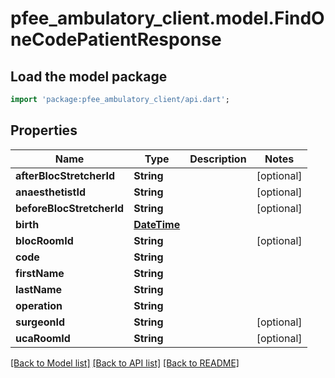 # pfee_ambulatory_client.model.FindOneCodePatientResponse

## Load the model package
```dart
import 'package:pfee_ambulatory_client/api.dart';
```

## Properties
Name | Type | Description | Notes
------------ | ------------- | ------------- | -------------
**afterBlocStretcherId** | **String** |  | [optional] 
**anaesthetistId** | **String** |  | [optional] 
**beforeBlocStretcherId** | **String** |  | [optional] 
**birth** | [**DateTime**](DateTime.md) |  | 
**blocRoomId** | **String** |  | [optional] 
**code** | **String** |  | 
**firstName** | **String** |  | 
**lastName** | **String** |  | 
**operation** | **String** |  | 
**surgeonId** | **String** |  | [optional] 
**ucaRoomId** | **String** |  | [optional] 

[[Back to Model list]](../README.md#documentation-for-models) [[Back to API list]](../README.md#documentation-for-api-endpoints) [[Back to README]](../README.md)


